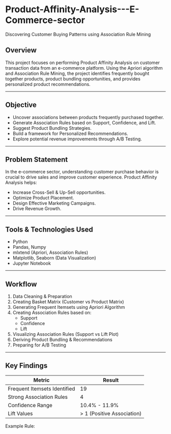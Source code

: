 # Product-Affinity-Analysis---E-Commerce-sector
Discovering Customer Buying Patterns using Association Rule Mining

## Overview
This project focuses on performing Product Affinity Analysis on customer transaction data from an e-commerce platform. Using the Apriori algorithm and Association Rule Mining, the project identifies frequently bought together products, product bundling opportunities, and provides personalized product recommendations.

---

## Objective
- Uncover associations between products frequently purchased together.
- Generate Association Rules based on Support, Confidence, and Lift.
- Suggest Product Bundling Strategies.
- Build a framework for Personalized Recommendations.
- Explore potential revenue improvements through A/B Testing.

---

## Problem Statement
In the e-commerce sector, understanding customer purchase behavior is crucial to drive sales and improve customer experience. Product Affinity Analysis helps:
- Increase Cross-Sell & Up-Sell opportunities.
- Optimize Product Placement.
- Design Effective Marketing Campaigns.
- Drive Revenue Growth.

---

## Tools & Technologies Used
- Python
- Pandas, Numpy
- mlxtend (Apriori, Association Rules)
- Matplotlib, Seaborn (Data Visualization)
- Jupyter Notebook

---

## Workflow
1. Data Cleaning & Preparation  
2. Creating Basket Matrix (Customer vs Product Matrix)  
3. Generating Frequent Itemsets using Apriori Algorithm  
4. Creating Association Rules based on:  
   - Support  
   - Confidence  
   - Lift  
5. Visualizing Association Rules (Support vs Lift Plot)  
6. Deriving Product Bundling & Recommendations  
7. Preparing for A/B Testing  

---

## Key Findings
| Metric | Result |
|--------|--------|
|Frequent Itemsets Identified|19|
|Strong Association Rules|4|
|Confidence Range|10.4% - 11.9%|
|Lift Values|> 1 (Positive Association)|

Example Rule:
